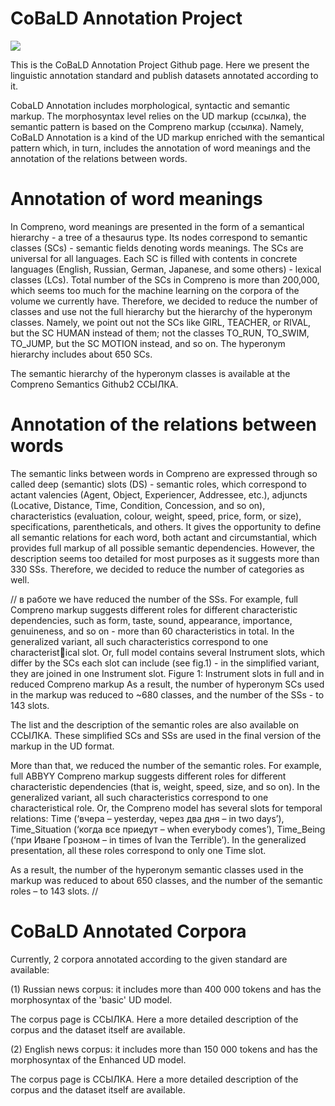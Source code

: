 # CoBaLD Annotation Project

<a href="https://creativecommons.org/licenses/by-nc/4.0/"><img src="https://img.shields.io/static/v1?label=license&message=CC-BY-NC-4.0&color=green"/></a>

This is the CoBaLD Annotation Project Github page. Here we present the linguistic annotation standard and publish datasets annotated according to it.

CobaLD Annotation includes morphological, syntactic and semantic markup. The morphosyntax level relies on the UD markup (ссылка), the semantic pattern is based on the Compreno markup (ссылка). Namely, CoBaLD Annotation is a kind of the UD markup enriched with the semantical pattern which, in turn, includes the annotation of word  meanings and the annotation of the relations between words.

# Annotation of word meanings

In Compreno, word meanings are presented in the form of a semantical hierarchy - a tree of a thesaurus type. Its nodes correspond to semantic classes (SCs) -  semantic fields denoting words meanings. The SCs are universal for all languages. Each SC is filled with contents in concrete languages (English, Russian, German, Japanese, and some others) - lexical classes (LCs). 
Total number of the SCs in Compreno is more than 200,000, which seems too much for the machine learning on the corpora of the volume we currently have. Therefore, we decided to reduce the number of classes and use not the full hierarchy but the hierarchy of the hyperonym classes. Namely, we point out not the SCs like GIRL, TEACHER, or RIVAL, but the SC HUMAN instead of them; not the classes TO_RUN, TO_SWIM, TO_JUMP, but the SC MOTION instead, and so on. The hyperonym hierarchy includes about 650 SCs.

The semantic hierarchy of the hyperonym classes is available at the Compreno Semantics Github2 ССЫЛКА.

# Annotation of the relations between words

The semantic links between words in Compreno are expressed through so called deep (semantic) slots (DS) - semantic roles, which correspond to actant valencies (Agent, Object,
Experiencer, Addressee, etc.), adjuncts (Locative, Distance, Time, Condition, Concession, and so on), characteristics (evaluation, colour, weight, speed, price, form, or size), specifications, parentheticals, and others. It gives the opportunity to define all semantic relations for each word, both actant and circumstantial, which provides full markup of all possible semantic dependencies.
However, the description seems too detailed for most purposes as it suggests more than 330 SSs.
Therefore, we decided to reduce the number of categories as well.  

//
в работе
we have reduced the number of
the SSs. For example, full Compreno markup suggests different roles for different characteristic dependencies, such as form, taste, sound, appearance, importance, genuineness, and so on - more than 60
characteristics in total. In the generalized variant, all such characteristics correspond to one characteristical slot. Or, full model contains several Instrument slots, which differ by the SCs each slot can include
(see fig.1) - in the simplified variant, they are joined in one Instrument slot.
Figure 1: Instrument slots in full and in reduced Compreno markup
As a result, the number of hyperonym SCs used in the markup was reduced to ~680 classes, and the
number of the SSs - to 143 slots.

The list and the description of the semantic roles are also available on ССЫЛКА.
These simplified SCs and SSs are used in the final version of the markup in the UD format.

More than that, we reduced the number of the semantic roles. For example, full ABBYY Compreno markup suggests different roles for different characteristic dependencies (that is, weight, speed, size, and so on). In the generalized variant, all such characteristics correspond to one characteristical role. Or, the Compreno model has several slots for temporal relations: Time (‘вчера – yesterday, через два дня – in two days’), Time_Situation (‘когда все приедут – when everybody comes’), Time_Being (‘при Иване Грозном – in times of Ivan the Terrible’). In the generalized presentation, all these roles correspond to only one Time slot.

As a result, the number of the hyperonym semantic classes used in the markup was reduced to about 650 classes, and the number of the semantic roles – to 143 slots.
//

# CoBaLD Annotated Corpora

Currently, 2 corpora annotated according to the given standard are available:

(1) Russian news corpus: it includes more than 400 000 tokens and has the morphosyntax of the 'basic' UD model.

The corpus page is ССЫЛКА. Here a more detailed description of the corpus and the dataset itself are available.

(2) English news corpus: it includes more than 150 000 tokens and has the morphosyntax of the Enhanced UD model.

The corpus page is ССЫЛКА. Here a more detailed description of the corpus and the dataset itself are available.


